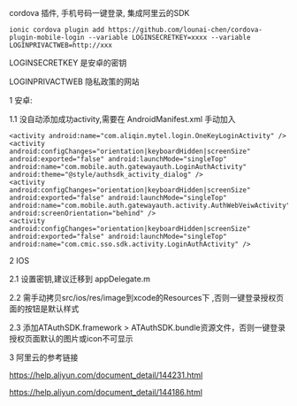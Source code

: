 cordova 插件, 手机号码一键登录, 集成阿里云的SDK 

``` 
ionic cordova plugin add https://github.com/lounai-chen/cordova-plugin-mobile-login --variable LOGINSECRETKEY=xxxx --variable  LOGINPRIVACTWEB=http://xxx
``` 
LOGINSECRETKEY 是安卓的密钥 

LOGINPRIVACTWEB 隐私政策的网站 

 
 




1 安卓: 


1.1 没自动添加成功activity,需要在 AndroidManifest.xml 手动加入
``` 
<activity android:name="com.aliqin.mytel.login.OneKeyLoginActivity" />
<activity android:configChanges="orientation|keyboardHidden|screenSize" android:exported="false" android:launchMode="singleTop" android:name="com.mobile.auth.gatewayauth.LoginAuthActivity" android:theme="@style/authsdk_activity_dialog" />
<activity android:configChanges="orientation|keyboardHidden|screenSize" android:exported="false" android:launchMode="singleTop" android:name="com.mobile.auth.gatewayauth.activity.AuthWebVeiwActivity" android:screenOrientation="behind" />
<activity android:configChanges="orientation|keyboardHidden|screenSize" android:exported="false" android:launchMode="singleTop" android:name="com.cmic.sso.sdk.activity.LoginAuthActivity" />
``` 

2 IOS 

 2.1 设置密钥,建议迁移到 appDelegate.m 
 
 2.2 需手动拷贝src/ios/res/image到xcode的Resources下 ,否则⼀键登录授权⻚⾯的按钮是默认样式 
 
 2.3 添加ATAuthSDK.framework > ATAuthSDK.bundle资源⽂件，否则⼀键登录授权⻚⾯默认的图⽚或icon不可显示 



3 阿里云的参考链接 

https://help.aliyun.com/document_detail/144231.html 

https://help.aliyun.com/document_detail/144186.html 


